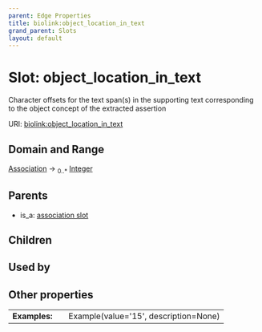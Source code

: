 ```yaml
---
parent: Edge Properties
title: biolink:object_location_in_text
grand_parent: Slots
layout: default
---
```


# Slot: object_location_in_text


Character offsets for the text span(s) in the supporting text corresponding to the object concept of the extracted assertion

URI: [biolink:object_location_in_text](https://w3id.org/biolink/object_location_in_text)

## Domain and Range

[Association](Association.md) ->  <sub>0..\*</sub> [Integer](types/Integer.md)

## Parents

 *  is_a: [association slot](association_slot.md)

## Children


## Used by


## Other properties

|  |  |  |
| --- | --- | --- |
| **Examples:** | | Example(value='15', description=None) |

